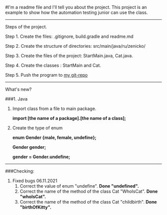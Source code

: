 #I'm a readme file and I'll tell you about the project.
This project is an example to show how the automation testing junior can use the class.
___
Steps of the project.

Step 1. Create the files: .gitignore, build.gradle and readme.md

Step 2. Create the structure of directories: src/main/java/ru/zenicko/

Step 3. Create the files of the project: StartMain.java, Cat.java.

Step 4. Create the classes : StartMain and Cat.

Step 5. Push the program to [my git-repo](https://github.com/zenicko/example-java-class-9-2.git)
___
What's new?

###1. Java
   1. Import class from a file to main package.

       **import [the name of a package].[the name of a class];**
   2. Create the type of enum

       **enum Gender {male, female, undefine};**
  
       **Gender gender;**
    
       **gender = Gender.undefine;**

___
###Checking: 

1. Fixed bugs 06.11.2021
   1. Correct the value of enum "undefine". **Done "undefined".**
   2. Correct the name of the method of the class Cat "WhoIsCat". **Done "whoIsCat".**
   3. Correct the name of the method of the class Cat "childbirth". **Done "birthOfKitty".**
